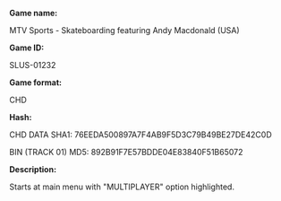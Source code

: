 **Game name:**

MTV Sports - Skateboarding featuring Andy Macdonald (USA)

**Game ID:**

SLUS-01232

**Game format:**

CHD

**Hash:**

CHD DATA SHA1: 76EEDA500897A7F4AB9F5D3C79B49BE27DE42C0D

BIN (TRACK 01) MD5: 892B91F7E57BDDE04E83840F51B65072

**Description:**

Starts at main menu with "MULTIPLAYER" option highlighted.